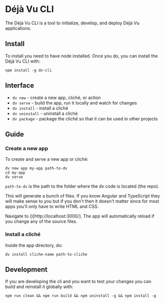 Déjà Vu CLI
===========

The Déjà Vu CLI is a tool to initialize, develop, and deploy Déjà Vu
applications.

Install
-------

To install you need to have node installed. Once you do, you can install the
Déjà Vu CLI with:

```
npm install -g dv-cli
```

Interface
---------

  - `dv new` - create a new app, cliché, or action
  - `dv serve` - build the app, run it locally and watch for changes
  - `dv install` - install a cliché
  - `dv uninstall` - uninstall a cliché
  - `dv package` - package the cliché so that it can be used in other projects


Guide
-----

### Create a new app

To create and serve a new app or cliché:

```
dv new app my-app path-to-dv
cd my-app
dv serve
```

`path-to-dv` is the path to the folder where the dv code is located (the repo).

This will generate a bunch of files. If you know Angular and TypeScript they
will make sense to you but if you don't then it doesn't matter since for
most apps you'll only have to write HTML and CSS.

Navigate to ()[http://localhost:3000/]. The app will automatically reload if you
change any of the source files.

### Install a cliché

Inside the app directory, do:

```
dv install cliche-name path-to-cliche
```

Development
-----------

If you are developing the cli and you want to test your changes you can build
and reinstall it globally with:

```
npm run clean && npm run build && npm uninstall -g && npm install -g
```

